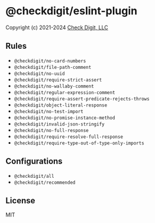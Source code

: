 # @checkdigit/eslint-plugin

Copyright (c) 2021-2024 [Check Digit, LLC](https://checkdigit.com)

## Rules

- `@checkdigit/no-card-numbers`
- `@checkdigit/file-path-comment`
- `@checkdigit/no-uuid`
- `@checkdigit/require-strict-assert`
- `@checkdigit/no-wallaby-comment`
- `@checkdigit/regular-expression-comment`
- `@checkdigit/require-assert-predicate-rejects-throws`
- `@checkdigit/object-literal-response`
- `@checkdigit/no-test-import`
- `@checkdigit/no-promise-instance-method`
- `@checkdigit/invalid-json-stringify`
- `@checkdigit/no-full-response`
- `@checkdigit/require-resolve-full-response`
- `@checkdigit/require-type-out-of-type-only-imports`

## Configurations

- `@checkdigit/all`
- `@checkdigit/recommended`

## License

MIT
